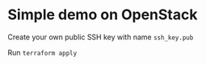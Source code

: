 
# Simple demo on OpenStack

Create your own public SSH key with name `ssh_key.pub`

Run `terraform apply`
